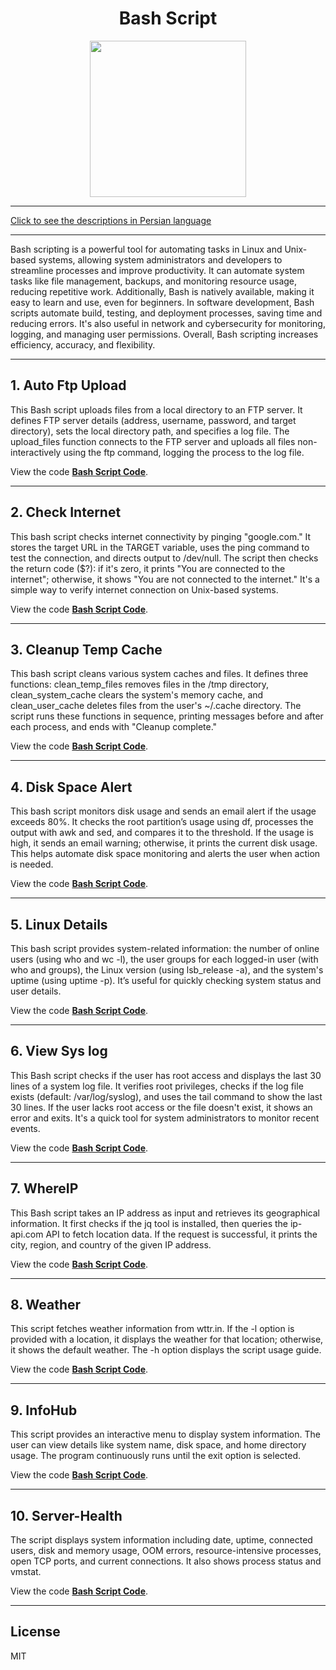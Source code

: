 <div align="center">

# Bash Script
<img src="https://cloud.githubusercontent.com/assets/2059754/24601246/753a7f36-1858-11e7-9d6b-7a0e64fb27f7.png" height="250px" width="250px">

</div>
<hr>

[Click to see the descriptions in Persian language](Persian.md)

<hr>
Bash scripting is a powerful tool for automating tasks in Linux and Unix-based systems, allowing system administrators and developers to streamline processes and improve productivity. It can automate system tasks like file management, backups, and monitoring resource usage, reducing repetitive work. Additionally, Bash is natively available, making it easy to learn and use, even for beginners. In software development, Bash scripts automate build, testing, and deployment processes, saving time and reducing errors. It's also useful in network and cybersecurity for monitoring, logging, and managing user permissions. Overall, Bash scripting increases efficiency, accuracy, and flexibility.
<hr>

## 1. Auto Ftp Upload
This Bash script uploads files from a local directory to an FTP server. It defines FTP server details (address, username, password, and target directory), sets the local directory path, and specifies a log file. The upload_files function connects to the FTP server and uploads all files non-interactively using the ftp command, logging the process to the log file.

View the code <b>[Bash Script Code](BashScript/AutoFtpUpload/AutoFtpUploadEnglish.sh)</b>.
<hr>

## 2. Check Internet
This bash script checks internet connectivity by pinging "google.com." It stores the target URL in the TARGET variable, uses the ping command to test the connection, and directs output to /dev/null. The script then checks the return code ($?): if it's zero, it prints "You are connected to the internet"; otherwise, it shows "You are not connected to the internet." It's a simple way to verify internet connection on Unix-based systems.

View the code <b>[Bash Script Code](BashScript/CheckInternet/CheckInternetEnglish.sh)</b>.
<hr>

## 3. Cleanup Temp Cache
This bash script cleans various system caches and files. It defines three functions: clean_temp_files removes files in the /tmp directory, clean_system_cache clears the system's memory cache, and clean_user_cache deletes files from the user's ~/.cache directory. The script runs these functions in sequence, printing messages before and after each process, and ends with "Cleanup complete."

View the code <b>[Bash Script Code](BashScript/CleanupTempCache/cleanupTempCacheEnglish.sh)</b>.
<hr>

## 4. Disk Space Alert
This bash script monitors disk usage and sends an email alert if the usage exceeds 80%. It checks the root partition’s usage using df, processes the output with awk and sed, and compares it to the threshold. If the usage is high, it sends an email warning; otherwise, it prints the current disk usage. This helps automate disk space monitoring and alerts the user when action is needed.

View the code <b>[Bash Script Code](BashScript/DiskSpaceAlert/DiskSpaceAlertEnglish.sh)</b>.
<hr>

## 5. Linux Details
This bash script provides system-related information: the number of online users (using who and wc -l), the user groups for each logged-in user (with who and groups), the Linux version (using lsb_release -a), and the system's uptime (using uptime -p). It’s useful for quickly checking system status and user details.

View the code <b>[Bash Script Code](BashScript/LinuxDetails/LinuxDetailsEnglish.sh)</b>.
<hr>

## 6. View Sys log
This Bash script checks if the user has root access and displays the last 30 lines of a system log file. It verifies root privileges, checks if the log file exists (default: /var/log/syslog), and uses the tail command to show the last 30 lines. If the user lacks root access or the file doesn't exist, it shows an error and exits. It's a quick tool for system administrators to monitor recent events.

View the code <b>[Bash Script Code](BashScript/ViewSyslog/ViewSyslogEnglish.sh)</b>.
<hr>

## 7. WhereIP
This Bash script takes an IP address as input and retrieves its geographical information. It first checks if the jq tool is installed, then queries the ip-api.com API to fetch location data. If the request is successful, it prints the city, region, and country of the given IP address.

View the code <b>[Bash Script Code](BashScript/whereIP/whereIPEnglish.sh)</b>.
<hr>

## 8. Weather
This script fetches weather information from wttr.in. If the -l option is provided with a location, it displays the weather for that location; otherwise, it shows the default weather. The -h option displays the script usage guide.

View the code <b>[Bash Script Code](BashScript/Weather/WeatherEnglish.sh)</b>.
<hr>

## 9. InfoHub
This script provides an interactive menu to display system information. The user can view details like system name, disk space, and home directory usage. The program continuously runs until the exit option is selected.

View the code <b>[Bash Script Code](BashScript/InfoHub/InfoHubEnglish.sh)</b>.
<hr>

## 10. Server-Health
The script displays system information including date, uptime, connected users, disk and memory usage, OOM errors, resource-intensive processes, open TCP ports, and current connections. It also shows process status and vmstat.

View the code <b>[Bash Script Code](BashScript/Server-Health/Server-Health.sh)</b>.
<hr>

## License

MIT
